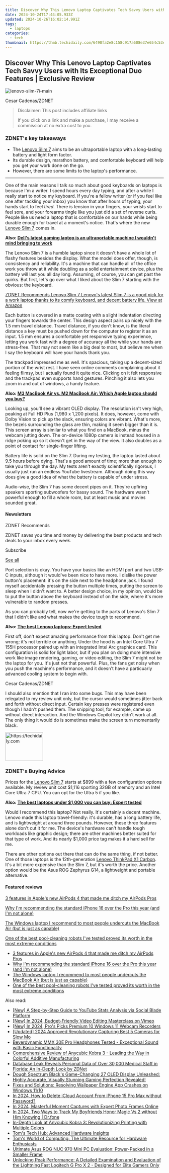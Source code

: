 ```yaml
---
title: Discover Why This Lenovo Laptop Captivates Tech Savvy Users with Its Exceptional Duo Features | Exclusive Review
date: 2024-10-24T17:44:05.933Z
updated: 2024-10-26T16:02:14.991Z
tags:
  - laptops
categories:
  - tech
thumbnail: https://thmb.techidaily.com/6490fa2e8c158c917a608e37e654c53e5a410f7e37ed3b9237ae0e8dd67dcf2f.jpg
---
```


## Discover Why This Lenovo Laptop Captivates Tech Savvy Users with Its Exceptional Duo Features | Exclusive Review

![lenovo-slim-7i-main](https://www.zdnet.com/a/img/resize/3c2c171ef1b1e1b688388ad70ab43b06255e089e/2024/03/19/8f384eaa-251a-49d7-bc1f-12096e15f179/lenovo-slim-7i-main.jpg?auto=webp&width=1280)

Cesar Cadenas/ZDNET

>  Disclaimer: This post includes affiliate links
>
>  If you click on a link and make a purchase, I may receive a commission at no extra cost to you.
>

### ZDNET's key takeaways

* The [Lenovo Slim 7](https://buy.geni.us/Proxy.ashx?TSID=368250&GR%5FURL=https%3A%2F%2Fwww.amazon.com%2FLenovo-Slim-Pro-Laptop-Touchscreen%2Fdp%2FB0BKBP8KW4%2F%3Ftag%3Dzd-buy-button-20%26ascsubtag%3D%5F%5FCOM%5FCLICK%5FID%5F%5F%7C80781406-b4db-445a-859c-0173a63658d2%7Cdtp&dtb=1) aims to be an ultraportable laptop with a long-lasting battery and light form factor.
* Its durable design, marathon battery, and comfortable keyboard will help you get your work done on the go.
* However, there are some limits to the laptop's performance.

---

One of the main reasons I talk so much about good keyboards on laptops is because I'm a writer. I spend hours every day typing, and after a while I really start to notice my keyboard. If you're a fellow writer (or if you feel like one after tackling your inbox) you know that after hours of typing, your hands start to feel _tired_. There is tension in your fingers, your wrists start to feel sore, and your forearms tingle like you just did a set of reverse curls. People like us need a laptop that is comfortable on our hands while being durable enough for travel at a moment's notice. That's where the new [Lenovo Slim 7](https://shop-links.co/link/?url=https%3A%2F%2Fwww.lenovo.com%2Fus%2Fen%2Fp%2Flaptops%2Flenovo%2Flenovo_slim_series%2Flenovo-slim-7i-gen-9-%2814-inch-intel%29%2Flen101l0044%3F&publisher_slug=itechdaily19598&exclusive=1) comes in.

**Also: [Dell's latest gaming laptop is an ultraportable machine I wouldn't mind bringing to work](https://www.zdnet.com/article/dells-latest-gaming-laptop-is-an-ultraportable-machine-i-wouldnt-mind-bringing-to-work/)**

The Lenovo Slim 7 is a humble laptop since it doesn't have a whole lot of flashy features besides the display. What the model does offer, though, is consistency and reliability. It's a machine that can handle all of the office work you throw at it while doubling as a solid entertainment device, plus the battery will last you all day long. Assuming, of course, you can get past the quirks. But first, let's go over what I liked about the Slim 7 starting with the obvious: the keyboard.

[ZDNET Recommends Lenovo Slim 7 Lenovo's latest Slim 7 is a good pick for a work laptop thanks to its comfy keyboard, and decent battery life. View at Amazon](https://buy.geni.us/Proxy.ashx?TSID=368250&GR%5FURL=https%3A%2F%2Fwww.amazon.com%2FLenovo-Slim-Pro-Laptop-Touchscreen%2Fdp%2FB0BKBP8KW4%2F%3Ftag%3Dzd-buy-button-20%26ascsubtag%3D%5F%5FCOM%5FCLICK%5FID%5F%5F%7C80781406-b4db-445a-859c-0173a63658d2%7Cdtp&dtb=1)

Each button is covered in a matte coating with a slight indentation directing your fingers towards the center. This design aspect pairs up nicely with the 1.5 mm travel distance. Travel distance, if you don't know, is the literal distance a key must be pushed down for the computer to register it as an input. 1.5 mm ensures a comfortable yet responsive typing experience, letting you work fast with a degree of accuracy all the while your hands are stress-free. That may not seem like a big deal to most, but believe me when I say the keyboard will have your hands thank you.

The trackpad impressed me as well. It's spacious, taking up a decent-sized portion of the wrist rest. I have seen online comments complaining about it feeling flimsy, but I actually found it quite nice. Clicking on it felt responsive and the trackpad even supports hand gestures. Pinching it also lets you zoom in and out of windows, a handy feature.

**Also: [M3 MacBook Air vs. M2 MacBook Air: Which Apple laptop should you buy?](https://www.zdnet.com/article/m3-macbook-air-vs-m2-macbook-air/)**

Looking up, you'll see a vibrant OLED display. The resolution isn't very high, peaking at Full HD Plus (1,980 x 1,200 pixels). It does, however, come with Dolby Vision to pick up the slack, ensuring colors are vibrant. What's more, the bezels surrounding the glass are thin, making it seem bigger than it is. This screen array is similar to what you find on a MacBook, minus the webcam jutting down. The on-device 1080p camera is instead housed in a ridge poking up so it doesn't get in the way of the view. It also doubles as a point of contact for single-finger lifting.

Battery life is solid on the Slim 7\. During my testing, the laptop lasted about 9.5 hours before dying. That's a good amount of time; more than enough to take you through the day. My tests aren't exactly scientifically rigorous, I usually just run an endless YouTube livestream. Although doing this way does give a good idea of what the battery is capable of under stress.

Audio-wise, the Slim 7 has some decent pipes on it. They're upfiring speakers sporting subwoofers for bassy sound. The hardware wasn't powerful enough to fill a whole room, but at least music and movies sounded great.

#### Newsletters

ZDNET Recommends

ZDNET saves you time and money by delivering the best products and tech deals to your inbox every week.

 Subscribe

[See all](https://www.zdnet.com/newsletters/)

Port selection is okay. You have your basics like an HDMI port and two USB-C inputs, although it would've been nice to have more. I dislike the power button's placement: it's on the side next to the headphone jack. I found myself accidentally pressing the button multiple times, putting the screen to sleep when I didn't want to. A better design choice, in my opinion, would be to put the button above the keyboard instead of on the side, where it's more vulnerable to random presses.

As you can probably tell, now we're getting to the parts of Lenovo's Slim 7 that I didn't like and what makes the device tough to recommend. 

**Also: [The best Lenovo laptops: Expert tested](https://www.zdnet.com/article/best-lenovo-laptop/)**

First off, don't expect amazing performance from this laptop. Don't get me wrong; it's not terrible or anything. Under the hood is an Intel Core Ultra 7 155H processor paired up with an integrated Intel Arc graphics card. This configuration is solid for light labor, but if you plan on doing more intensive work like image rendering, gaming, or video editing, the Slim 7 might not be the laptop for you. It's just not that powerful. Plus, the fans get noisy when you push the machine's performance, and it doesn't have a particuarly advanced cooling system to begin with.

Cesar Cadenas/ZDNET

I should also mention that I ran into some bugs. This may have been relegated to my review unit only, but the cursor would sometimes jitter back and forth without direct input. Certain key presses were registered even though I hadn't pushed them. The snipping tool, for example, came up without direct interaction. And the Windows Copilot key didn't work at all. The only thing it would do is sometimes make the screen turn momentarily black.

<!-- affiliate ads begin -->
<a href="https://25home.pxf.io/c/5597632/2148635/16836" target="_top" id="2148635">
  <img src="//a.impactradius-go.com/display-ad/16836-2148635" border="0" alt="https://techidaily.com" width="120" height="90"/>
</a>
<img height="0" width="0" src="https://25home.pxf.io/i/5597632/2148635/16836" style="position:absolute;visibility:hidden;" border="0" />
<!-- affiliate ads end -->

### ZDNET's Buying Advice

Prices for the [Lenovo Slim 7](https://buy.geni.us/Proxy.ashx?TSID=368250&GR%5FURL=https%3A%2F%2Fwww.amazon.com%2FLenovo-Slim-Pro-Laptop-Touchscreen%2Fdp%2FB0BKBP8KW4%2F%3Ftag%3Dzd-buy-button-20%26ascsubtag%3D%5F%5FCOM%5FCLICK%5FID%5F%5F%7C80781406-b4db-445a-859c-0173a63658d2%7Cdtp&dtb=1) starts at $899 with a few configuration options available. My review unit cost $1,116 sporting 32GB of memory and an Intel Core Ultra 7 CPU. You can opt for the Ultra 5 if you like.

**Also: [The best laptops under $1,000 you can buy: Expert tested](https://www.zdnet.com/article/best-laptop-under-1000/)**

Would I recommend this laptop? Not really. It's certainly a decent machine. Lenovo made this laptop travel-friendly: it's durable, has a long battery life, and is lightweight at around three pounds. However, these three features alone don't cut it for me. The device's hardware can't handle tough workloads like graphic design; there are other machines better suited for that type of work. And its nearly $1,000 price tag makes it a hard sell for me.

There are other options out there that can do the same thing, if not better. One of those laptops is the 12th-generation [Lenovo ThinkPad X1 Carbon](https://www.zdnet.com/article/this-ultraportable-lenovo-laptop-has-a-secret-trackpoint-function-among-other-hidden-features/). It's a bit more expensive than the Slim 7, but it's worth the price. Another option would be the Asus ROG Zephyrus G14, a lightweight and portable alternative.

#### Featured reviews

[3 features in Apple's new AirPods 4 that made me ditch my AirPods Pros](https://www.zdnet.com/article/3-features-in-apples-new-airpods-4-that-made-me-ditch-my-airpods-pros/ "3 features in Apple's new AirPods 4 that made me ditch my AirPods Pros")

[Why I'm recommending the standard iPhone 16 over the Pro this year (and I'm not alone)](https://www.zdnet.com/article/why-im-recommending-the-standard-iphone-16-over-the-pro-this-year-and-im-not-alone/ "Why I'm recommending the standard iPhone 16 over the Pro this year (and I'm not alone)")

[The Windows laptop I recommend to most people undercuts the MacBook Air (but is just as capable)](https://www.zdnet.com/article/the-windows-laptop-i-recommend-to-most-people-undercuts-the-macbook-air-but-is-just-as-capable/ "The Windows laptop I recommend to most people undercuts the MacBook Air (but is just as capable)")

[One of the best pool-cleaning robots I've tested proved its worth in the most extreme conditions](https://www.zdnet.com/article/one-of-the-best-pool-cleaning-robots-ive-tested-proved-its-worth-in-the-most-extreme-conditions/ "One of the best pool-cleaning robots I've tested proved its worth in the most extreme conditions")

* [3 features in Apple's new AirPods 4 that made me ditch my AirPods Pros](https://www.zdnet.com/article/3-features-in-apples-new-airpods-4-that-made-me-ditch-my-airpods-pros/ "3 features in Apple's new AirPods 4 that made me ditch my AirPods Pros")
* [Why I'm recommending the standard iPhone 16 over the Pro this year (and I'm not alone)](https://www.zdnet.com/article/why-im-recommending-the-standard-iphone-16-over-the-pro-this-year-and-im-not-alone/ "Why I'm recommending the standard iPhone 16 over the Pro this year (and I'm not alone)")
* [The Windows laptop I recommend to most people undercuts the MacBook Air (but is just as capable)](https://www.zdnet.com/article/the-windows-laptop-i-recommend-to-most-people-undercuts-the-macbook-air-but-is-just-as-capable/ "The Windows laptop I recommend to most people undercuts the MacBook Air (but is just as capable)")
* [One of the best pool-cleaning robots I've tested proved its worth in the most extreme conditions](https://www.zdnet.com/article/one-of-the-best-pool-cleaning-robots-ive-tested-proved-its-worth-in-the-most-extreme-conditions/ "One of the best pool-cleaning robots I've tested proved its worth in the most extreme conditions")

<ins class="adsbygoogle"
     style="display:block"
     data-ad-format="autorelaxed"
     data-ad-client="ca-pub-7571918770474297"
     data-ad-slot="1223367746"></ins>

<ins class="adsbygoogle"
     style="display:block"
     data-ad-client="ca-pub-7571918770474297"
     data-ad-slot="8358498916"
     data-ad-format="auto"
     data-full-width-responsive="true"></ins>

<span class="atpl-alsoreadstyle">Also read:</span>
<div><ul>
<li><a href="https://youtube-blog.techidaily.com/-step-by-step-guide-to-youtube-stats-analysis-via-social-blade-platform/"><u>[New] A Step-by-Step Guide to YouTube Stats Analysis via Social Blade Platform</u></a></li>
<li><a href="https://vimeo-videos.techidaily.com/new-in-2024-budget-friendly-video-editing-masterclass-on-vimeo/"><u>[New] In 2024, Budget-Friendly Video Editing Masterclass on Vimeo</u></a></li>
<li><a href="https://screen-recording.techidaily.com/new-in-2024-pros-picks-premium-10-windows-11-webcam-recorders/"><u>[New] In 2024, Pro's Picks Premium 10 Windows 11 Webcam Recorders</u></a></li>
<li><a href="https://fox-boxes.techidaily.com/updated-2024-approved-revolutionary-capturing-best-5-cameras-for-slow-mo/"><u>[Updated] 2024 Approved Revolutionary Capturing Best 5 Cameras for Slow Mo</u></a></li>
<li><a href="https://hardware-reviews.techidaily.com/beyerdynamic-mmx-30e-pro-headphones-tested-exceptional-sound-with-basic-functionality/"><u>Beyerdynamic MMX 30E Pro Headphones Tested - Exceptional Sound with Basic Functionality</u></a></li>
<li><a href="https://hardware-reviews.techidaily.com/comprehensive-review-of-anycubic-kobra-3-leading-the-way-in-colorful-additive-manufacturing/"><u>Comprehensive Review of Anycubic Kobra 3 - Leading the Way in Colorful Additive Manufacturing</u></a></li>
<li><a href="https://app-tips.techidaily.com/database-leak-reveals-personal-data-of-over-30000-medical-staff-in-florida-an-in-depth-look-by-zdnet/"><u>Database Leak Reveals Personal Data of Over 30,000 Medical Staff in Florida: An In-Depth Look by ZDNet</u></a></li>
<li><a href="https://hardware-reviews.techidaily.com/1723341733191-dough-spectrum-blacks-game-changing-27-oled-display-unleashed-highly-accurate-visually-stunning-gaming-perfection-revealed/"><u>Dough Spectrum Black's Game-Changing 27 OLED Display Unleashed: Highly Accurate, Visually Stunning Gaming Perfection Revealed!</u></a></li>
<li><a href="https://win-blog.techidaily.com/fixes-and-solutions-resolving-wallpaper-engine-app-crashes-on-windows-1110/"><u>Fixes and Solutions: Resolving Wallpaper Engine App Crashes on Windows 11/10</u></a></li>
<li><a href="https://apple-account.techidaily.com/in-2024-how-to-delete-icloud-account-from-iphone-15-pro-max-without-password-by-drfone-ios/"><u>In 2024, How to Delete iCloud Account From iPhone 15 Pro Max without Password?</u></a></li>
<li><a href="https://fox-access.techidaily.com/in-2024-masterful-moment-captures-with-expert-photo-frames-online/"><u>In 2024, Masterful Moment Captures with Expert Photo Frames Online</u></a></li>
<li><a href="https://android-location-track.techidaily.com/in-2024-two-ways-to-track-my-boyfriends-honor-magic-vs-2-without-him-knowing-drfone-by-drfone-virtual-android/"><u>In 2024, Two Ways to Track My Boyfriends Honor Magic Vs 2 without Him Knowing | Dr.fone</u></a></li>
<li><a href="https://hardware-reviews.techidaily.com/in-depth-look-at-anycubic-kobra-3-revolutionizing-printing-with-multiple-colors/"><u>In-Depth Look at Anycubic Kobra 3: Revolutionizing Printing with Multiple Colors</u></a></li>
<li><a href="https://hardware-reviews.techidaily.com/toms-tech-hub-advanced-hardware-insights/"><u>Tom's Tech Hub: Advanced Hardware Insights</u></a></li>
<li><a href="https://hardware-reviews.techidaily.com/toms-world-of-computing-the-ultimate-resource-for-hardware-enthusiasts/"><u>Tom's World of Computing: The Ultimate Resource for Hardware Enthusiasts</u></a></li>
<li><a href="https://hardware-reviews.techidaily.com/ultimate-asus-rog-nuc-970-mini-pc-evaluation-power-packed-in-a-smaller-frame/"><u>Ultimate Asus ROG NUC 970 Mini PC Evaluation: Power-Packed in a Smaller Frame</u></a></li>
<li><a href="https://hardware-reviews.techidaily.com/unlocking-peak-performance-a-detailed-examination-and-evaluation-of-the-lightning-fast-logitech-g-pro-x-2-designed-for-elite-gamers-only/"><u>Unlocking Peak Performance: A Detailed Examination and Evaluation of the Lightning Fast Logitech G Pro X 2 - Designed for Elite Gamers Only</u></a></li>
</ul></div>

